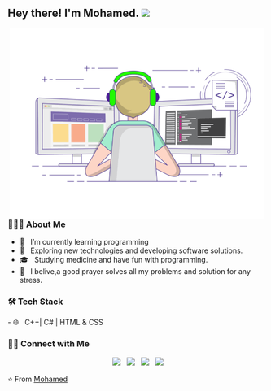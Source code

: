 <h2> Hey there! I'm Mohamed. <img src="https://github.com/souvikguria98/souvikguria98/blob/master/Hi.gif" width="25"></h2>
<img align="right" alt="GIF" src="https://raw.githubusercontent.com/devSouvik/devSouvik/master/gif3.gif" width="500"/>

<h3> 👨🏻‍💻 About Me </h3>

- 🔭 &nbsp; I’m currently learning programming
- 🤔 &nbsp; Exploring new technologies and developing software solutions.
- 🎓 &nbsp; Studying medicine and have fun with programming.
- 🤲 &nbsp; I belive,a good prayer solves all my problems and solution for any stress. 

<h3>🛠 Tech Stack</h3>
- 🌐 &nbsp; C++| C# | HTML & CSS

<h3> 🤝🏻 Connect with Me </h3>

<p align="center">
&nbsp; <a href="https://x.com/mo9813716281356" target="_blank" rel="noopener noreferrer"><img src="https://img.icons8.com/plasticine/100/000000/twitter.png" width="50" /></a>  
&nbsp; <a href="https://www.instagram.com/alnajar499/" target="_blank" rel="noopener noreferrer"><img src="https://img.icons8.com/plasticine/100/000000/instagram-new.png" width="50" /></a>  
&nbsp; <a href="https://www.linkedin.com/in/mohamed-elanggar-5176221b8/" target="_blank" rel="noopener noreferrer"><img src="https://img.icons8.com/plasticine/100/000000/linkedin.png" width="50" /></a>
&nbsp; <a href="https://mail.google.com/mail/u/0/?hl=ar#inbox" target="_blank" rel="noopener noreferrer"><img src="https://img.icons8.com/plasticine/100/000000/gmail.png"  width="50" /></a>
</p>

⭐️ From [Mohamed](https://github.com/Mohamed-HIS)
